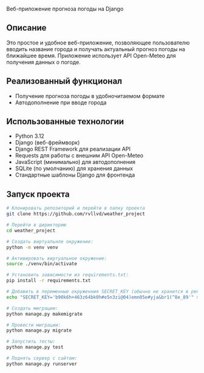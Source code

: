 Веб-приложение прогноза погоды на Django

## Описание

Это простое и удобное веб-приложение, позволяющее пользователю вводить название города и получать актуальный прогноз погоды на ближайшее время. Приложение использует API Open-Meteo для получения данных о погоде.

## Реализованный функционал

- Получение прогноза погоды в удобночитаемом формате
- Автодополнение при вводе города

## Использованные технологии

- Python 3.12
- Django (веб-фреймворк)
- Django REST Framework для реализации API
- Requests для работы с внешним API Open-Meteo
- JavaScript (минимально) для автодополнения
- SQLite (по умолчанию) для хранения данных
- Стандартные шаблоны Django для фронтенда


## Запуск проекта

```bash
# Клонировать репозиторий и перейти в папку проекта
git clone https://github.com/rvllvd/weather_project

# Перейти в дирикторию
cd weather_project

# Создать виртуальнле окружение: 
python -m venv venv

# Активировать виртуальное окружение: 
source ./venv/bin/activate

# Установить зависимости из requirements.txt: 
pip install -r requirements.txt

# Добавить в переменные окруженния SECRET_KEY (обычно не хранится в репозитории)
echo "SECRET_KEY='b90k6h+463z64bk0h#e5n3zi@04)emn05e#yja&br1(^8e_89'" > .env

# Создать миграции:
python manage.py makemigrate

# Провести миграции: 
python manage.py migrate

# Запустить тесты:
python manage.py test

# Поднять сервер с сайтом:
python manage.py runserver
```
